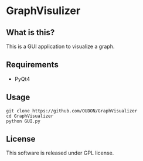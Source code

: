 # GraphVisulizer
## What is this?
This is a GUI application to visualize a graph.

## Requirements
- PyQt4

## Usage
```
git clone https://github.com/OUDON/GraphVisualizer
cd GraphVisualizer
python GUI.py
```

## License
This software is released under GPL license.  
